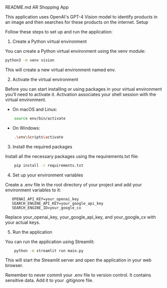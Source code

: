 README.md
AR Shopping App

This application uses OpenAI's GPT-4 Vision model to identify products in an image and then searches for these products on the internet.
Setup

Follow these steps to set up and run the application:

1. Create a Python virtual environment

You can create a Python virtual environment using the venv module:
```bash
python3 -m venv vision
```


This will create a new virtual environment named env.

2. Activate the virtual environment

Before you can start installing or using packages in your virtual environment you’ll need to activate it. Activation associates your shell session with the virtual environment.

- On macOS and Linux:
```bash
    source env/bin/activate
```

- On Windows:
```bash
    .\env\Scripts\activate
```

3. Install the required packages

Install all the necessary packages using the requirements.txt file:
```bash
    pip install -r requirements.txt
```

4. Set up your environment variables

Create a .env file in the root directory of your project and add your environment variables to it:
```
   OPENAI_API_KEY=your_openai_key
   SEARCH_ENGINE_API_KEY=your_google_api_key
   SEARCH_ENGINE_ID=your_google_cx
```


Replace your_openai_key, your_google_api_key, and your_google_cx with your actual keys.

5. Run the application

You can run the application using Streamlit:
```bash
    python -m streamlit run main.py
```


This will start the Streamlit server and open the application in your web browser.

Remember to never commit your .env file to version control. It contains sensitive data. Add it to your .gitignore file.